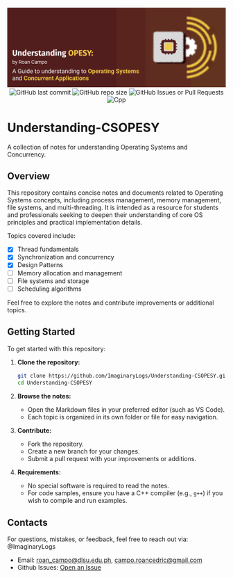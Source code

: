 <p align="center">
  <img alt="Banner" src="resources/Banner.png">
  <img alt="GitHub last commit" src="https://img.shields.io/github/last-commit/ImaginaryLogs/Understanding-CSOPESY">
  <img alt="GitHub repo size" src="https://img.shields.io/github/repo-size/ImaginaryLogs/Understanding-CSOPESY">
  <img alt="GitHub Issues or Pull Requests" src="https://img.shields.io/github/issues/ImaginaryLogs/Understanding-CSOPESY">
  <img alt="Cpp" src="https://img.shields.io/badge/-C++-blue?logo=cplusplus">
</p>

# Understanding-CSOPESY

 A collection of notes for understanding Operating Systems and Concurrency.

## Overview

This repository contains concise notes and documents related to Operating Systems concepts, including process management, memory management, file systems, and multi-threading. It is intended as a resource for students and professionals seeking to deepen their understanding of core OS principles and practical implementation details.

Topics covered include:

- [X] Thread fundamentals
- [X] Synchronization and concurrency
- [x] Design Patterns
- [ ] Memory allocation and management
- [ ] File systems and storage
- [ ] Scheduling algorithms

Feel free to explore the notes and contribute improvements or additional topics.

## Getting Started

To get started with this repository:

1. **Clone the repository:**

   ```sh
   git clone https://github.com/ImaginaryLogs/Understanding-CSOPESY.git
   cd Understanding-CSOPESY
   ```

2. **Browse the notes:**

   - Open the Markdown files in your preferred editor (such as VS Code).
   - Each topic is organized in its own folder or file for easy navigation.

3. **Contribute:**

   - Fork the repository.
   - Create a new branch for your changes.
   - Submit a pull request with your improvements or additions.

4. **Requirements:**

   - No special software is required to read the notes.
   - For code samples, ensure you have a C++ compiler (e.g., `g++`) if you wish to compile and run examples.

## Contacts

For questions, mistakes, or feedback, feel free to reach out via:
@ImaginaryLogs

- Email: [roan_campo@dlsu.edu.ph](mailto:roan_campo@dlsu.edu.ph), [campo.roancedric@gmail.com](mailto:campo.roancedric@gmail.com)
- Github Issues: [Open an Issue](https://github.com/EvilConundrum/Understanding-CSOPESY/issues)